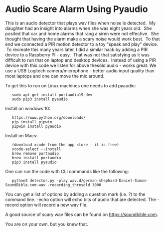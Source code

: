 Audio Scare Alarm Using Pyaudio
===============================
This is an audio detector that plays wav files when noise is detected.  My daughter had an insight into alarms when she was eight years old.  She posited that car and home alarms that rang a siren were not effective.  She thought that having the alarm make a scary noise would work best.  To that end we connected a PIR motion detector to a toy "speak and play" device.  To recreate this many years later, I did a similar hack by adding a PIR device to a Raspberry PI - easy.  That was not that satisfying as it was difficult to run that on laptop and desktop devices.  Instead of using a PIR device with this code we listen for above thesold audio - works great.  We use a USB Logitech camera/microphone - better audio input quality than most laptops and one can move the mic around.

To get this to run on Linux machines one needs to add pyaudio:
```
   sudo apt-get install portaudio19-dev
   sudo pip3 install pyaudio
```
Install on windows 10:
```
   https://www.python.org/downloads/
   pip install pipwin
   pipwin install pyaudio
```
Install on Macs:
```
   (download xcode from the app store - it is free)
   xcode-select --install
   brew remove portaudio
   brew install portaudio
   pip3 install pyaudio
```
One can run the code with CLI commands like the following:
```
   python3 detector.py -play wav.d/german-shephard-Daniel-Simon-SoundBible.com.wav -recording_thresold 3000 
```
You can get a list of options by adding a question mark (i.e. ?) to the command line.  -echo option will echo bits of audio that are detected.  The -record option will record a new wav file.

A good source of scary wav files can be found on https://soundbible.com.

You are on your own, but you knew that.
